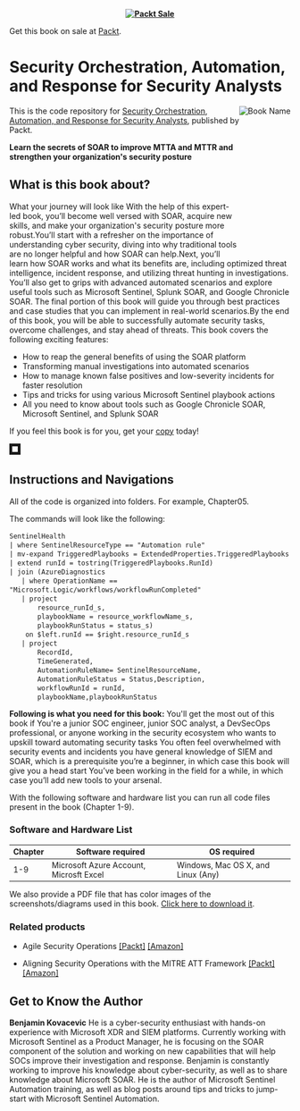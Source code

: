 
<b><p align='center'>[![Packt Sale](https://static.packt-cdn.com/assets/images/image.jpeg)](https://www.packtpub.com/)</p></b>Get this book on sale at [Packt](https://www.packtpub.com/).

# Security Orchestration, Automation, and Response for Security Analysts

<a href="https://www.packtpub.com/product/Security-Orchestration-Automation-and-Response-for-Security-Analysts/9781803242910"><img src="https://m.media-amazon.com/images/I/41TMVPSVEzL.jpg" alt="Book Name" height="256px" align="right"></a>

This is the code repository for [Security Orchestration, Automation, and Response for Security Analysts](https://www.packtpub.com/product/Security-Orchestration-Automation-and-Response-for-Security-Analysts/9781803242910), published by Packt.

**Learn the secrets of SOAR to improve MTTA and MTTR and strengthen your organization's security posture**

## What is this book about?
What your journey will look like With the help of this expert-led book, you’ll become well versed with SOAR, acquire new skills, and make your organization's security posture more robust.You’ll start with a refresher on the importance of understanding cyber security, diving into why traditional tools are no longer helpful and how SOAR can help.Next, you’ll learn how SOAR works and what its benefits are, including optimized threat intelligence, incident response, and utilizing threat hunting in investigations.
You’ll also get to grips with advanced automated scenarios and explore useful tools such as Microsoft Sentinel, Splunk SOAR, and Google Chronicle SOAR. The final portion of this book will guide you through best practices and case studies that you can implement in real-world scenarios.By the end of this book, you will be able to successfully automate security tasks, overcome challenges, and stay ahead of threats.
This book covers the following exciting features: 
* How to reap the general benefits of using the SOAR platform
* Transforming manual investigations into automated scenarios
* How to manage known false positives and low-severity incidents for faster resolution
* Tips and tricks for using various Microsoft Sentinel playbook actions
* All you need to know about tools such as Google Chronicle SOAR, Microsoft Sentinel, and Splunk SOAR

If you feel this book is for you, get your [copy](https://www.amazon.com/Security-Orchestration-Automation-Response-Analysts-ebook/dp/B0BMLZW114) today!

<a href="https://www.packtpub.com/?utm_source=github&utm_medium=banner&utm_campaign=GitHubBanner"><img src="https://raw.githubusercontent.com/PacktPublishing/GitHub/master/GitHub.png" alt="https://www.packtpub.com/" border="5" /></a>

## Instructions and Navigations
All of the code is organized into folders. For example, Chapter05.

The commands will look like the following:
```
SentinelHealth
| where SentinelResourceType == "Automation rule"
| mv-expand TriggeredPlaybooks = ExtendedProperties.TriggeredPlaybooks
| extend runId = tostring(TriggeredPlaybooks.RunId)
| join (AzureDiagnostics
   | where OperationName == "Microsoft.Logic/workflows/workflowRunCompleted"
   | project
       resource_runId_s,
       playbookName = resource_workflowName_s,
       playbookRunStatus = status_s)
    on $left.runId == $right.resource_runId_s
   | project
       RecordId,
       TimeGenerated,
       AutomationRuleName= SentinelResourceName,
       AutomationRuleStatus = Status,Description,
       workflowRunId = runId,
       playbookName,playbookRunStatus

```

**Following is what you need for this book:**
You'll get the most out of this book if You're a junior SOC engineer, junior SOC analyst, a DevSecOps professional, or anyone working in the security ecosystem who wants to upskill toward automating security tasks
You often feel overwhelmed with security events and incidents you have general knowledge of SIEM and SOAR, which is a prerequisite you’re a beginner, in which case this book will give you a head start
You’ve been working in the field for a while, in which case you’ll add new tools to your arsenal. 

With the following software and hardware list you can run all code files present in the book (Chapter 1-9).

### Software and Hardware List

| Chapter  | Software required                                         | OS required                       |
| -------- | ----------------------------------------------------------| ----------------------------------|
| 1-9      | Microsoft Azure Account, Microsft Excel                   | Windows, Mac OS X, and Linux (Any)|


We also provide a PDF file that has color images of the screenshots/diagrams used in this book. [Click here to download it](https://packt.link/Uz9ge).

### Related products <Other books you may enjoy>
* Agile Security Operations [[Packt]](https://www.packtpub.com/product/agile-security-operations/9781801815512) [[Amazon]](https://www.amazon.com/Agile-Security-Operations-Engineering-detection/dp/1801815518)

* Aligning Security Operations with the MITRE ATT Framework [[Packt]](https://www.packtpub.com/product/aligning-security-operations-with-the-mitre-attck-framework/9781804614266) [[Amazon]](https://www.amazon.com/Aligning-Security-Operations-MITRE-Framework/dp/1804614262)

## Get to Know the Author
**Benjamin Kovacevic**
He is a cyber-security enthusiast with hands-on experience with Microsoft XDR and SIEM platforms. Currently working with Microsoft Sentinel as a Product Manager, he is focusing on the SOAR component of the solution and working on new capabilities that will help SOCs improve their investigation and response. Benjamin is constantly working to improve his knowledge about cyber-security, as well as to share knowledge about Microsoft SOAR. He is the author of Microsoft Sentinel Automation training, as well as blog posts around tips and tricks to jump-start with Microsoft Sentinel Automation.
